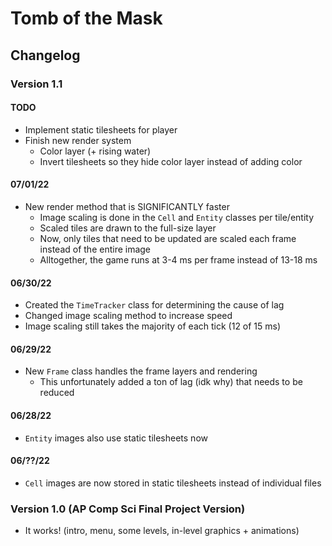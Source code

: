 # **Tomb of the Mask**

## **Changelog**

### Version 1.1

#### TODO

- Implement static tilesheets for player
- Finish new render system
  - Color layer (+ rising water)
  - Invert tilesheets so they hide color layer instead of adding color

#### 07/01/22

- New render method that is SIGNIFICANTLY faster
  - Image scaling is done in the `Cell` and `Entity` classes per tile/entity
  - Scaled tiles are drawn to the full-size layer
  - Now, only tiles that need to be updated are scaled each frame instead of the entire image
  - Alltogether, the game runs at 3-4 ms per frame instead of 13-18 ms

#### 06/30/22

- Created the `TimeTracker` class for determining the cause of lag
- Changed image scaling method to increase speed
- Image scaling still takes the majority of each tick (12 of 15 ms)

#### 06/29/22

- New `Frame` class handles the frame layers and rendering
  - This unfortunately added a ton of lag (idk why) that needs to be reduced

#### 06/28/22

- `Entity` images also use static tilesheets now

#### 06/??/22

- `Cell` images are now stored in static tilesheets instead of individual files

### **Version 1.0** (AP Comp Sci Final Project Version)

- It works! (intro, menu, some levels, in-level graphics + animations)